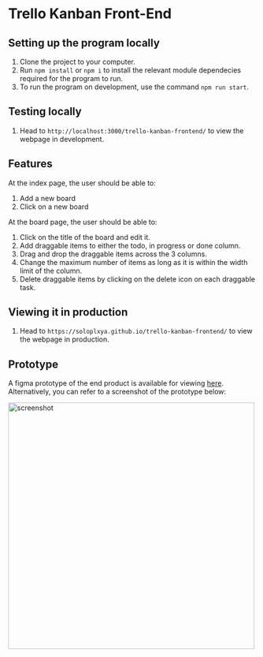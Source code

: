 # Trello Kanban Front-End 
## Setting up the program locally 
1. Clone the project to your computer. 
2. Run `npm install` or `npm i` to install the relevant module dependecies required for the program to run. 
3. To run the program on development, use the command `npm run start`. 

## Testing locally 
1. Head to `http://localhost:3000/trello-kanban-frontend/` to view the webpage in development. 

## Features 
At the index page, the user should be able to: 
1. Add a new board 
2. Click on a new board 

At the board page, the user should be able to: 
1. Click on the title of the board and edit it.
2. Add draggable items to either the todo, in progress or done column. 
3. Drag and drop the draggable items across the 3 columns. 
4. Change the maximum number of items as long as it is within the width limit of the column. 
5. Delete draggable items by clicking on the delete icon on each draggable task. 

## Viewing it in production 
1. Head to `https://soloplxya.github.io/trello-kanban-frontend/` to view the webpage in production. 


 
## Prototype
A figma prototype of the end product is available for viewing [here](https://www.figma.com/file/iDcmBbOdBj7F1deGH7dKMd/Trello-Kanban-Prototype?node-id=3%3A79). 
Alternatively, you can refer to a screenshot of the prototype below: 

<img width="500" alt="screenshot" src="https://user-images.githubusercontent.com/69782911/156892079-16feffad-e391-46ef-9312-62305cc91188.PNG">

